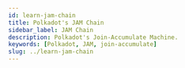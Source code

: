```yaml
---
id: learn-jam-chain
title: Polkadot's JAM Chain
sidebar_label: JAM Chain
description: Polkadot's Join-Accumulate Machine.
keywords: [Polkadot, JAM, join-accumulate]
slug: ../learn-jam-chain
---
```

